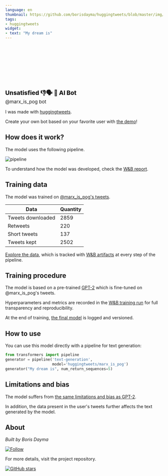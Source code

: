 ```yaml
---
language: en
thumbnail: https://github.com/borisdayma/huggingtweets/blob/master/img/logo.png?raw=true
tags:
- huggingtweets
widget:
- text: "My dream is"
---
```


<div>
<div style="width: 132px; height:132px; border-radius: 50%; background-size: cover; background-image: url('https://pbs.twimg.com/profile_images/1294998510111252481/aWjcu4yA_400x400.jpg')">
</div>
<div style="margin-top: 8px; font-size: 19px; font-weight: 800">Unsatisfied 👎🗣️ 🤖 AI Bot </div>
<div style="font-size: 15px">@marx_is_pog bot</div>
</div>

I was made with [huggingtweets](https://github.com/borisdayma/huggingtweets).

Create your own bot based on your favorite user with [the demo](https://colab.research.google.com/github/borisdayma/huggingtweets/blob/master/huggingtweets-demo.ipynb)!

## How does it work?

The model uses the following pipeline.

![pipeline](https://github.com/borisdayma/huggingtweets/blob/master/img/pipeline.png?raw=true)

To understand how the model was developed, check the [W&B report](https://wandb.ai/wandb/huggingtweets/reports/HuggingTweets-Train-a-Model-to-Generate-Tweets--VmlldzoxMTY5MjI).

## Training data

The model was trained on [@marx_is_pog's tweets](https://twitter.com/marx_is_pog).

| Data | Quantity |
| --- | --- |
| Tweets downloaded | 2859 |
| Retweets | 220 |
| Short tweets | 137 |
| Tweets kept | 2502 |

[Explore the data](https://wandb.ai/wandb/huggingtweets/runs/6r831evb/artifacts), which is tracked with [W&B artifacts](https://docs.wandb.com/artifacts) at every step of the pipeline.

## Training procedure

The model is based on a pre-trained [GPT-2](https://huggingface.co/gpt2) which is fine-tuned on @marx_is_pog's tweets.

Hyperparameters and metrics are recorded in the [W&B training run](https://wandb.ai/wandb/huggingtweets/runs/a2b02tyj) for full transparency and reproducibility.

At the end of training, [the final model](https://wandb.ai/wandb/huggingtweets/runs/a2b02tyj/artifacts) is logged and versioned.

## How to use

You can use this model directly with a pipeline for text generation:

```python
from transformers import pipeline
generator = pipeline('text-generation',
                     model='huggingtweets/marx_is_pog')
generator("My dream is", num_return_sequences=5)
```

## Limitations and bias

The model suffers from [the same limitations and bias as GPT-2](https://huggingface.co/gpt2#limitations-and-bias).

In addition, the data present in the user's tweets further affects the text generated by the model.

## About

*Built by Boris Dayma*

[![Follow](https://img.shields.io/twitter/follow/borisdayma?style=social)](https://twitter.com/intent/follow?screen_name=borisdayma)

For more details, visit the project repository.

[![GitHub stars](https://img.shields.io/github/stars/borisdayma/huggingtweets?style=social)](https://github.com/borisdayma/huggingtweets)
